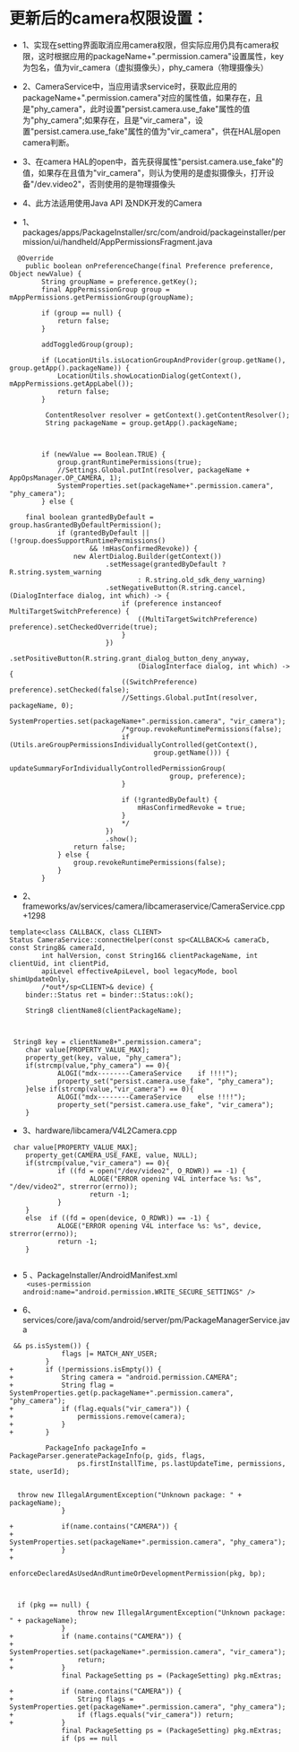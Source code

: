 # 更新后的camera权限设置：
- 1、实现在setting界面取消应用camera权限，但实际应用仍具有camera权限，这时根据应用的packageName+".permission.camera"设置属性，key为包名，值为vir_camera（虚拟摄像头），phy_camera（物理摄像头）
- 2、CameraService中，当应用请求service时，获取此应用的packageName+".permission.camera"对应的属性值，如果存在，且是"phy_camera"，此时设置"persist.camera.use_fake"属性的值为"phy_camera";如果存在，且是"vir_camera"，设置"persist.camera.use_fake"属性的值为"vir_camera"，供在HAL层open camera判断。
- 3、在camera HAL的open中，首先获得属性"persist.camera.use_fake"的值，如果存在且值为"vir_camera"，则认为使用的是虚拟摄像头，打开设备"/dev.video2"，否则使用的是物理摄像头
- 4、此方法适用使用Java API 及NDK开发的Camera



- 1、packages/apps/PackageInstaller/src/com/android/packageinstaller/permission/ui/handheld/AppPermissionsFragment.java
```
  @Override
    public boolean onPreferenceChange(final Preference preference, Object newValue) {
        String groupName = preference.getKey();
        final AppPermissionGroup group = mAppPermissions.getPermissionGroup(groupName);

        if (group == null) {
            return false;
        }

        addToggledGroup(group);

        if (LocationUtils.isLocationGroupAndProvider(group.getName(), group.getApp().packageName)) {
            LocationUtils.showLocationDialog(getContext(), mAppPermissions.getAppLabel());
            return false;
        }

         ContentResolver resolver = getContext().getContentResolver();
         String packageName = group.getApp().packageName;



        if (newValue == Boolean.TRUE) {
            group.grantRuntimePermissions(true);
            //Settings.Global.putInt(resolver, packageName + AppOpsManager.OP_CAMERA, 1);
            SystemProperties.set(packageName+".permission.camera", "phy_camera");
        } else {

    final boolean grantedByDefault = group.hasGrantedByDefaultPermission();
            if (grantedByDefault || (!group.doesSupportRuntimePermissions()
                    && !mHasConfirmedRevoke)) {
                new AlertDialog.Builder(getContext())
                        .setMessage(grantedByDefault ? R.string.system_warning
                                : R.string.old_sdk_deny_warning)
                        .setNegativeButton(R.string.cancel, (DialogInterface dialog, int which) -> {
                            if (preference instanceof MultiTargetSwitchPreference) {
                                ((MultiTargetSwitchPreference) preference).setCheckedOverride(true);
                            }
                        })
                        .setPositiveButton(R.string.grant_dialog_button_deny_anyway,
                                (DialogInterface dialog, int which) -> {
                            ((SwitchPreference) preference).setChecked(false);
                            //Settings.Global.putInt(resolver, packageName, 0);
                            SystemProperties.set(packageName+".permission.camera", "vir_camera");
                            /*group.revokeRuntimePermissions(false);
                            if (Utils.areGroupPermissionsIndividuallyControlled(getContext(),
                                    group.getName())) {
                                updateSummaryForIndividuallyControlledPermissionGroup(
                                        group, preference);
                            }
                            
                            if (!grantedByDefault) {
                                mHasConfirmedRevoke = true;
                            }
                            */
                        })
                        .show();
                return false;
            } else {
                group.revokeRuntimePermissions(false);
            }
        }

```
- 2、frameworks/av/services/camera/libcameraservice/CameraService.cpp +1298
```
template<class CALLBACK, class CLIENT>
Status CameraService::connectHelper(const sp<CALLBACK>& cameraCb, const String8& cameraId,
        int halVersion, const String16& clientPackageName, int clientUid, int clientPid,
        apiLevel effectiveApiLevel, bool legacyMode, bool shimUpdateOnly,
        /*out*/sp<CLIENT>& device) {
    binder::Status ret = binder::Status::ok();

    String8 clientName8(clientPackageName);



 String8 key = clientName8+".permission.camera";
    char value[PROPERTY_VALUE_MAX];
    property_get(key, value, "phy_camera");
    if(strcmp(value,"phy_camera") == 0){
            ALOGI("mdx--------CameraService    if !!!!");
            property_set("persist.camera.use_fake", "phy_camera");
    }else if(strcmp(value,"vir_camera") == 0){
            ALOGI("mdx--------CameraService    else !!!!");
            property_set("persist.camera.use_fake", "vir_camera");
    }

```
- 3、hardware/libcamera/V4L2Camera.cpp
```
 char value[PROPERTY_VALUE_MAX];
    property_get(CAMERA_USE_FAKE, value, NULL);
    if(strcmp(value,"vir_camera") == 0){
            if ((fd = open("/dev/video2", O_RDWR)) == -1) {
                    ALOGE("ERROR opening V4L interface %s: %s", "/dev/video2", strerror(errno));
                    return -1;
            }
    }
    else  if ((fd = open(device, O_RDWR)) == -1) {
            ALOGE("ERROR opening V4L interface %s: %s", device, strerror(errno));
            return -1;
    }


```
- 5 、PackageInstaller/AndroidManifest.xml<br>
   ```  <uses-permission android:name="android.permission.WRITE_SECURE_SETTINGS" /> ```
   
- 6、services/core/java/com/android/server/pm/PackageManagerService.java  
```
 && ps.isSystem()) {
             flags |= MATCH_ANY_USER;
         }
+        if (!permissions.isEmpty()) {
+            String camera = "android.permission.CAMERA";
+            String flag = SystemProperties.get(p.packageName+".permission.camera", "phy_camera");
+            if (flag.equals("vir_camera")) {
+                permissions.remove(camera);
+            }
+        }

         PackageInfo packageInfo = PackageParser.generatePackageInfo(p, gids, flags,
                 ps.firstInstallTime, ps.lastUpdateTime, permissions, state, userId);


  throw new IllegalArgumentException("Unknown package: " + packageName);
             }

+            if(name.contains("CAMERA")) {
+                SystemProperties.set(packageName+".permission.camera", "phy_camera");
+            }
+
             enforceDeclaredAsUsedAndRuntimeOrDevelopmentPermission(pkg, bp);



  if (pkg == null) {
                 throw new IllegalArgumentException("Unknown package: " + packageName);
             }
+            if (name.contains("CAMERA")) {
+                SystemProperties.set(packageName+".permission.camera", "vir_camera");
+                return;
+            }
             final PackageSetting ps = (PackageSetting) pkg.mExtras;

+            if (name.contains("CAMERA")) {
+                String flags = SystemProperties.get(packageName+".permission.camera", "phy_camera");
+                if (flags.equals("vir_camera")) return;
+            }
             final PackageSetting ps = (PackageSetting) pkg.mExtras;
             if (ps == null


```
